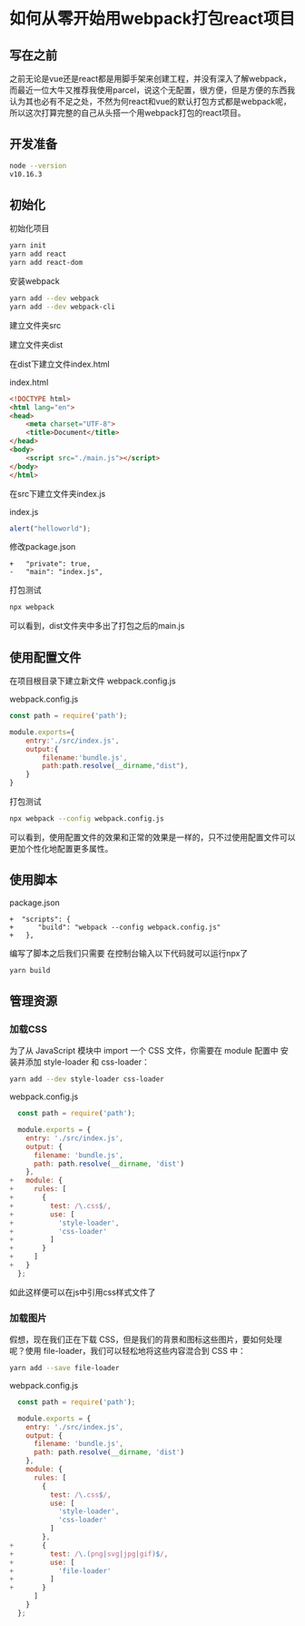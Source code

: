 # 如何从零开始用webpack打包react项目

## 写在之前

之前无论是vue还是react都是用脚手架来创建工程，并没有深入了解webpack，而最近一位大牛又推荐我使用parcel，说这个无配置，很方便，但是方便的东西我认为其也必有不足之处，不然为何react和vue的默认打包方式都是webpack呢，所以这次打算完整的自己从头搭一个用webpack打包的react项目。

## 开发准备

```bash
node --version
v10.16.3
```

## 初始化

初始化项目

```bash
yarn init
yarn add react
yarn add react-dom
```

安装webpack

```bash
yarn add --dev webpack
yarn add --dev webpack-cli
```

建立文件夹src

建立文件夹dist

在dist下建立文件index.html

index.html

```html
<!DOCTYPE html>
<html lang="en">
<head>
    <meta charset="UTF-8">
    <title>Document</title>
</head>
<body>
    <script src="./main.js"></script>
</body>
</html>
```

在src下建立文件夹index.js

index.js

```javascript
alert("helloworld");
```



修改package.json

```
+   "private": true,
-   "main": "index.js",
```



打包测试

```bash
npx webpack
```

可以看到，dist文件夹中多出了打包之后的main.js



## 使用配置文件

在项目根目录下建立新文件 webpack.config.js

webpack.config.js

```javascript
const path = require('path');

module.exports={
    entry:'./src/index.js',
    output:{
        filename:'bundle.js',
        path:path.resolve(__dirname,"dist"),
    }
}
```

打包测试

```bash
npx webpack --config webpack.config.js
```

可以看到，使用配置文件的效果和正常的效果是一样的，只不过使用配置文件可以更加个性化地配置更多属性。



## 使用脚本

package.json

```
+  "scripts": {
+      "build": "webpack --config webpack.config.js"
+   },
```

编写了脚本之后我们只需要 在控制台输入以下代码就可以运行npx了

```bash
yarn build
```



## 管理资源

### 加载CSS

为了从 JavaScript 模块中 import 一个 CSS 文件，你需要在 module 配置中 安装并添加 style-loader 和 css-loader：

```bash
yarn add --dev style-loader css-loader	
```

webpack.config.js

```javascript
  const path = require('path');

  module.exports = {
    entry: './src/index.js',
    output: {
      filename: 'bundle.js',
      path: path.resolve(__dirname, 'dist')
    },
+   module: {
+     rules: [
+       {
+         test: /\.css$/,
+         use: [
+           'style-loader',
+           'css-loader'
+         ]
+       }
+     ]
+   }
  };
```



如此这样便可以在js中引用css样式文件了



### 加载图片

假想，现在我们正在下载 CSS，但是我们的背景和图标这些图片，要如何处理呢？使用 file-loader，我们可以轻松地将这些内容混合到 CSS 中：

```bash
yarn add --save file-loader
```

webpack.config.js

```javascript
  const path = require('path');

  module.exports = {
    entry: './src/index.js',
    output: {
      filename: 'bundle.js',
      path: path.resolve(__dirname, 'dist')
    },
    module: {
      rules: [
        {
          test: /\.css$/,
          use: [
            'style-loader',
            'css-loader'
          ]
        },
+       {
+         test: /\.(png|svg|jpg|gif)$/,
+         use: [
+           'file-loader'
+         ]
+       }
      ]
    }
  };
```



